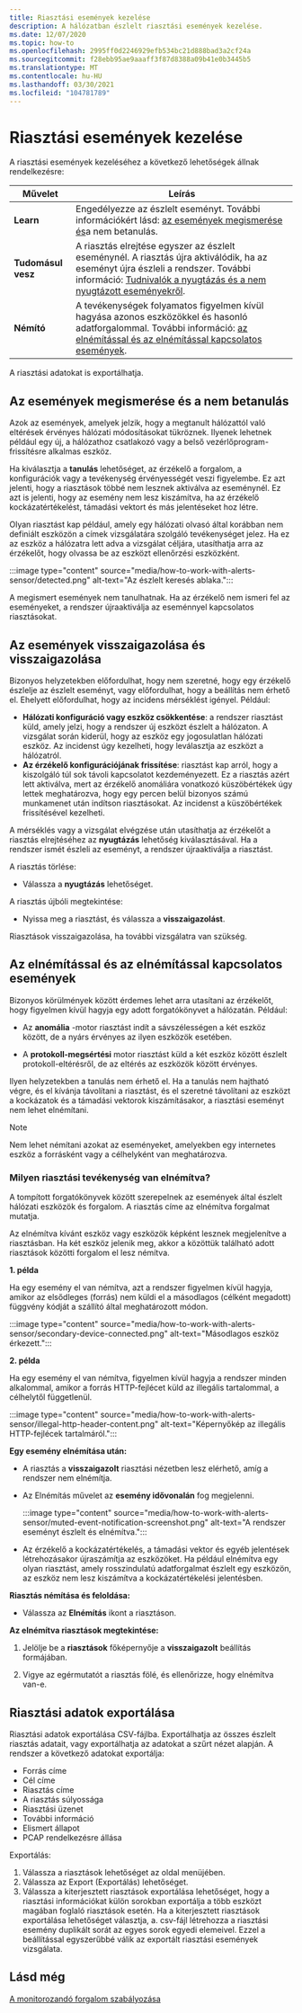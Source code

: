 ```yaml
---
title: Riasztási események kezelése
description: A hálózatban észlelt riasztási események kezelése.
ms.date: 12/07/2020
ms.topic: how-to
ms.openlocfilehash: 2995ff0d2246929efb534bc21d888bad3a2cf24a
ms.sourcegitcommit: f28ebb95ae9aaaff3f87d8388a09b41e0b3445b5
ms.translationtype: MT
ms.contentlocale: hu-HU
ms.lasthandoff: 03/30/2021
ms.locfileid: "104781789"
---
```

# <a name="manage-alert-events"></a>Riasztási események kezelése

A riasztási események kezeléséhez a következő lehetőségek állnak rendelkezésre:

 | Művelet | Leírás |
 |--|--|
 | **Learn** | Engedélyezze az észlelt eseményt. További információkért lásd: [az események megismerése és](#about-learning-and-unlearning-events)a nem betanulás. |
 | **Tudomásul vesz** | A riasztás elrejtése egyszer az észlelt eseménynél. A riasztás újra aktiválódik, ha az eseményt újra észleli a rendszer. További információ: [Tudnivalók a nyugtázás és a nem nyugtázott eseményekről](#about-acknowledging-and-unacknowledging-events). |
 | **Némító** | A tevékenységek folyamatos figyelmen kívül hagyása azonos eszközökkel és hasonló adatforgalommal. További információ: [az elnémítással és az elnémítással kapcsolatos események](#about-muting-and-unmuting-events). |
 
A riasztási adatokat is exportálhatja.
## <a name="about-learning-and-unlearning-events"></a>Az események megismerése és a nem betanulás

Azok az események, amelyek jelzik, hogy a megtanult hálózattól való eltérések érvényes hálózati módosításokat tükröznek. Ilyenek lehetnek például egy új, a hálózathoz csatlakozó vagy a belső vezérlőprogram-frissítésre alkalmas eszköz.

Ha kiválasztja a **tanulás** lehetőséget, az érzékelő a forgalom, a konfigurációk vagy a tevékenység érvényességét veszi figyelembe. Ez azt jelenti, hogy a riasztások többé nem lesznek aktiválva az eseménynél. Ez azt is jelenti, hogy az esemény nem lesz kiszámítva, ha az érzékelő kockázatértékelést, támadási vektort és más jelentéseket hoz létre.

Olyan riasztást kap például, amely egy hálózati olvasó által korábban nem definiált eszközön a címek vizsgálatára szolgáló tevékenységet jelez. Ha ez az eszköz a hálózatra lett adva a vizsgálat céljára, utasíthatja arra az érzékelőt, hogy olvassa be az eszközt ellenőrzési eszközként.

:::image type="content" source="media/how-to-work-with-alerts-sensor/detected.png" alt-text="Az észlelt keresés ablaka.":::

A megismert események nem tanulhatnak. Ha az érzékelő nem ismeri fel az eseményeket, a rendszer újraaktiválja az eseménnyel kapcsolatos riasztásokat.

## <a name="about-acknowledging-and-unacknowledging-events"></a>Az események visszaigazolása és visszaigazolása

Bizonyos helyzetekben előfordulhat, hogy nem szeretné, hogy egy érzékelő észlelje az észlelt eseményt, vagy előfordulhat, hogy a beállítás nem érhető el. Ehelyett előfordulhat, hogy az incidens mérséklést igényel. Például:

- **Hálózati konfiguráció vagy eszköz csökkentése**: a rendszer riasztást küld, amely jelzi, hogy a rendszer új eszközt észlelt a hálózaton. A vizsgálat során kiderül, hogy az eszköz egy jogosulatlan hálózati eszköz. Az incidenst úgy kezelheti, hogy leválasztja az eszközt a hálózatról.
- **Az érzékelő konfigurációjának frissítése**: riasztást kap arról, hogy a kiszolgáló túl sok távoli kapcsolatot kezdeményezett. Ez a riasztás azért lett aktiválva, mert az érzékelő anomáliára vonatkozó küszöbértékek úgy lettek meghatározva, hogy egy percen belül bizonyos számú munkamenet után indítson riasztásokat. Az incidenst a küszöbértékek frissítésével kezelheti.

A mérséklés vagy a vizsgálat elvégzése után utasíthatja az érzékelőt a riasztás elrejtéséhez az **nyugtázás** lehetőség kiválasztásával. Ha a rendszer ismét észleli az eseményt, a rendszer újraaktiválja a riasztást.

A riasztás törlése:

  - Válassza a **nyugtázás** lehetőséget.

A riasztás újbóli megtekintése:

  - Nyissa meg a riasztást, és válassza a **visszaigazolást**.

Riasztások visszaigazolása, ha további vizsgálatra van szükség.

## <a name="about-muting-and-unmuting-events"></a>Az elnémítással és az elnémítással kapcsolatos események

Bizonyos körülmények között érdemes lehet arra utasítani az érzékelőt, hogy figyelmen kívül hagyja egy adott forgatókönyvet a hálózatán. Például:

  - Az **anomália** -motor riasztást indít a sávszélességen a két eszköz között, de a nyárs érvényes az ilyen eszközök esetében.

  - A **protokoll-megsértési** motor riasztást küld a két eszköz között észlelt protokoll-eltérésről, de az eltérés az eszközök között érvényes.

Ilyen helyzetekben a tanulás nem érhető el. Ha a tanulás nem hajtható végre, és el kívánja távolítani a riasztást, és el szeretné távolítani az eszközt a kockázatok és a támadási vektorok kiszámításakor, a riasztási eseményt nem lehet elnémítani.

> [!NOTE] 
> Nem lehet némítani azokat az eseményeket, amelyekben egy internetes eszköz a forrásként vagy a célhelyként van meghatározva.

### <a name="what-alert-activity-is-muted"></a>Milyen riasztási tevékenység van elnémítva?

A tompított forgatókönyvek között szerepelnek az események által észlelt hálózati eszközök és forgalom. A riasztás címe az elnémítva forgalmat mutatja.

Az elnémítva kívánt eszköz vagy eszközök képként lesznek megjelenítve a riasztásban. Ha két eszköz jelenik meg, akkor a közöttük található adott riasztások közötti forgalom el lesz némítva.

**1\. példa**

Ha egy esemény el van némítva, azt a rendszer figyelmen kívül hagyja, amikor az elsődleges (forrás) nem küldi el a másodlagos (célként megadott) függvény kódját a szállító által meghatározott módon.

:::image type="content" source="media/how-to-work-with-alerts-sensor/secondary-device-connected.png" alt-text="Másodlagos eszköz érkezett.":::

**2\. példa**

Ha egy esemény el van némítva, figyelmen kívül hagyja a rendszer minden alkalommal, amikor a forrás HTTP-fejlécet küld az illegális tartalommal, a célhelytől függetlenül.

:::image type="content" source="media/how-to-work-with-alerts-sensor/illegal-http-header-content.png" alt-text="Képernyőkép az illegális HTTP-fejlécek tartalmáról.":::

**Egy esemény elnémítása után:**

- A riasztás a **visszaigazolt** riasztási nézetben lesz elérhető, amíg a rendszer nem elnémítja.

- Az Elnémítás művelet az **esemény idővonalán** fog megjelenni.

  :::image type="content" source="media/how-to-work-with-alerts-sensor/muted-event-notification-screenshot.png" alt-text="A rendszer eseményt észlelt és elnémítva.":::

- Az érzékelő a kockázatértékelés, a támadási vektor és egyéb jelentések létrehozásakor újraszámítja az eszközöket. Ha például elnémítva egy olyan riasztást, amely rosszindulatú adatforgalmat észlelt egy eszközön, az eszköz nem lesz kiszámítva a kockázatértékelési jelentésben.

**Riasztás némítása és feloldása:**

- Válassza az **Elnémítás** ikont a riasztáson.

**Az elnémítva riasztások megtekintése:**

1. Jelölje be a **riasztások** főképernyője a **visszaigazolt** beállítás formájában.

2. Vigye az egérmutatót a riasztás fölé, és ellenőrizze, hogy elnémítva van-e.  

## <a name="export-alert-information"></a>Riasztási adatok exportálása

Riasztási adatok exportálása CSV-fájlba. Exportálhatja az összes észlelt riasztás adatait, vagy exportálhatja az adatokat a szűrt nézet alapján. A rendszer a következő adatokat exportálja:

- Forrás címe
- Cél címe
- Riasztás címe
- A riasztás súlyossága
- Riasztási üzenet
- További információ
- Elismert állapot
- PCAP rendelkezésre állása

Exportálás:

1. Válassza a riasztások lehetőséget az oldal menüjében.
1. Válassza az Export (Exportálás) lehetőséget.
1. Válassza a kiterjesztett riasztások exportálása lehetőséget, hogy a riasztási információkat külön sorokban exportálja a több eszközt magában foglaló riasztások esetén. Ha a kiterjesztett riasztások exportálása lehetőséget választja, a. csv-fájl létrehozza a riasztási esemény duplikált sorát az egyes sorok egyedi elemeivel. Ezzel a beállítással egyszerűbbé válik az exportált riasztási események vizsgálata.

## <a name="see-also"></a>Lásd még

[A monitorozandó forgalom szabályozása](how-to-control-what-traffic-is-monitored.md)
